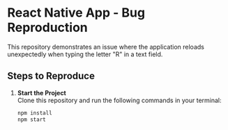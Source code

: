 # React Native App - Bug Reproduction

This repository demonstrates an issue where the application reloads unexpectedly when typing the letter "R" in a text field.

## Steps to Reproduce

1. **Start the Project**  
   Clone this repository and run the following commands in your terminal:

   ```bash
   npm install
   npm start
   ```
